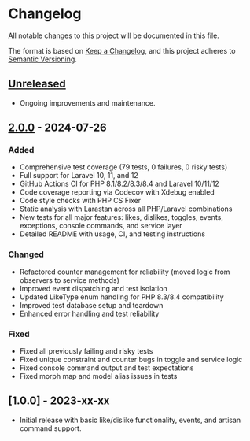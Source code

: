 # Changelog

All notable changes to this project will be documented in this file.

The format is based on [Keep a Changelog](https://keepachangelog.com/en/1.0.0/), and this project adheres to [Semantic Versioning](https://semver.org/spec/v2.0.0.html).

## [Unreleased]
- Ongoing improvements and maintenance.

## [2.0.0] - 2024-07-26
### Added
- Comprehensive test coverage (79 tests, 0 failures, 0 risky tests)
- Full support for Laravel 10, 11, and 12
- GitHub Actions CI for PHP 8.1/8.2/8.3/8.4 and Laravel 10/11/12
- Code coverage reporting via Codecov with Xdebug enabled
- Code style checks with PHP CS Fixer
- Static analysis with Larastan across all PHP/Laravel combinations
- New tests for all major features: likes, dislikes, toggles, events, exceptions, console commands, and service layer
- Detailed README with usage, CI, and testing instructions

### Changed
- Refactored counter management for reliability (moved logic from observers to service methods)
- Improved event dispatching and test isolation
- Updated LikeType enum handling for PHP 8.3/8.4 compatibility
- Improved test database setup and teardown
- Enhanced error handling and test reliability

### Fixed
- Fixed all previously failing and risky tests
- Fixed unique constraint and counter bugs in toggle and service logic
- Fixed console command output and test expectations
- Fixed morph map and model alias issues in tests

## [1.0.0] - 2023-xx-xx
- Initial release with basic like/dislike functionality, events, and artisan command support.

[Unreleased]: https://github.com/turahe/laravel-likeable/compare/v2.0.0...HEAD
[2.0.0]: https://github.com/turahe/laravel-likeable/releases/tag/v2.0.0 